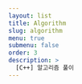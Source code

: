 ```yaml
---
layout: list
title: Algorithm
slug: algorithm
menu: true
submenu: false
order: 3
description: >
  [C++] 알고리즘 풀이
---
```

